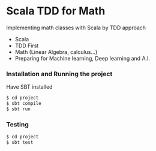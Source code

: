 # Scala TDD for Math

Implementing math classes with Scala by TDD approach

  - Scala
  - TDD First
  - Math (Linear Algebra, calculus...)
  - Preparing for Machine learning, Deep learning and A.I.

### Installation and Running the project
Have SBT installed
```sh
$ cd project
$ sbt compile
$ sbt run
```
### Testing
```sh
$ cd project
$ sbt test
```




